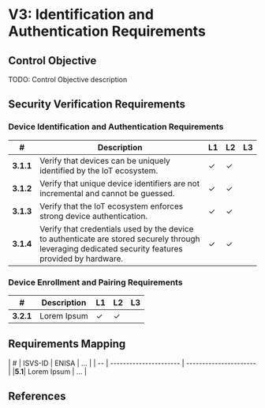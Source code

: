 # V3: Identification and Authentication Requirements

## Control Objective
TODO: Control Objective description

## Security Verification Requirements

### Device Identification and Authentication Requirements
| # | Description | L1 | L2 | L3 |
| -- | ---------------------- | - | - | - |
| **3.1.1** | Verify that devices can be uniquely identified by the IoT ecosystem. | ✓ | ✓ |   |
| **3.1.2** | Verify that unique device identifiers are not incremental and cannot be guessed. | ✓ | ✓ |   |
| **3.1.3** | Verify that the IoT ecosystem enforces strong device authentication. | ✓ | ✓ |   |
| **3.1.4** | Verify that credentials used by the device to authenticate are stored securely through leveraging dedicated security features provided by hardware. | ✓ | ✓ |   |

### Device Enrollment and Pairing Requirements
| # | Description | L1 | L2 | L3 |
| -- | ---------------------- | - | - | - |
| **3.2.1** | Lorem Ipsum | ✓ | ✓ |   |

## Requirements Mapping

| # | ISVS-ID | ENISA | ... |
| --  | ---------------------- | ---------------------- |
|**5.1**| Lorem Ipsum | ... |

## References
